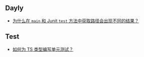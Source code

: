 ## Dayly

- [为什么在 `main` 和 Junit `test`  方法中获取路径会出现不同的结果？](./docs/dayly/index.md)

## Test 

- [如何为 TS 类型编写单元测试？](https://github.com/ascoders/weekly/blob/master/%E5%89%8D%E6%B2%BF%E6%8A%80%E6%9C%AF/260.%E7%B2%BE%E8%AF%BB%E3%80%8A%E5%A6%82%E4%BD%95%E4%B8%BA%20TS%20%E7%B1%BB%E5%9E%8B%E5%86%99%E5%8D%95%E6%B5%8B%E3%80%8B.md)


